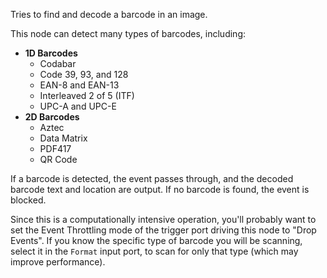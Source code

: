 Tries to find and decode a barcode in an image.

This node can detect many types of barcodes, including:

   - **1D Barcodes**
      - Codabar
      - Code 39, 93, and 128
      - EAN-8 and EAN-13
      - Interleaved 2 of 5 (ITF)
      - UPC-A and UPC-E
   - **2D Barcodes**
      - Aztec
      - Data Matrix
      - PDF417
      - QR Code

If a barcode is detected, the event passes through, and the decoded barcode text and location are output.  If no barcode is found, the event is blocked.

Since this is a computationally intensive operation, you'll probably want to set the Event Throttling mode of the trigger port driving this node to "Drop Events".  If you know the specific type of barcode you will be scanning, select it in the `Format` input port, to scan for only that type (which may improve performance).
